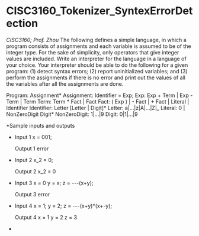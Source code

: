 # CISC3160_Tokenizer_SyntexErrorDetection

*CISC3160; Prof. Zhou*
The following defines a simple language, in which a program consists of assignments and each variable is assumed to be of the integer type. For the sake of simplicity, only operators that give integer values are included. Write an interpreter for the language in a language of your choice. Your interpreter should be able to do the following for a given program: (1) detect syntax errors; (2) report uninitialized variables; and (3) perform the assignments if there is no error and print out the values of all the variables after all the assignments are done.

Program:
	Assignment*
Assignment:
	Identifier = Exp;
Exp: 
	Exp + Term | Exp - Term | Term
Term:
	Term * Fact  | Fact
Fact:
	( Exp ) | - Fact | + Fact | Literal | Identifier
Identifier:
     	Letter [Letter | Digit]*
Letter:
	a|...|z|A|...|Z|_
Literal:
	0 | NonZeroDigit Digit*
NonZeroDigit:
	1|...|9
Digit:
	0|1|...|9

*Sample inputs and outputs

- Input 1
  x = 001;

  Output 1
  error

- Input 2
  x_2 = 0;

  Output 2
  x_2 = 0

- Input 3
  x = 0
  y = x;
  z = ---(x+y);

  Output 3
  error

- Input 4
  x = 1;
  y = 2;
  z = ---(x+y)*(x+-y);

  Output 4
  x = 1
  y = 2
  z = 3
*
